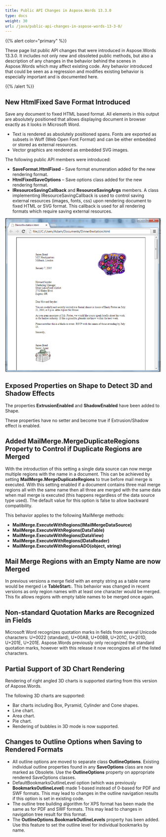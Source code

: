 ```yaml
---
title: Public API Changes in Aspose.Words 13.3.0
type: docs
weight: 30
url: /java/public-api-changes-in-aspose-words-13-3-0/
---
```


{{% alert color="primary" %}} 

These page list public API changes that were introduced in Aspose.Words 13.3.0. It includes not only new and obsoleted public methods, but also a description of any changes in the behavior behind the scenes in Aspose.Words which may affect existing code. Any behavior introduced that could be seen as a regression and modifies existing behavior is especially important and is documented here.

{{% /alert %}} 

## New HtmlFixed Save Format Introduced

Save any document to fixed HTML based format. All elements in this output are absolutely positioned that allows displaying document in browser exactly as it looks in Microsoft Word.

- Text is rendered as absolutely positioned spans. Fonts are exported as subsets in Woff (Web Open Font Format) and can be either embedded or stored as external resources.
- Vector graphics are rendered as embedded SVG images.

The following public API members were introduced:

- **SaveFormat.HtmlFixed** – Save format enumeration added for the new rendering format.
- **HtmlFixedSaveOptions** – Save options class added for the new rendering format.
- **IResourceSavingCallback** and **ResourceSavingArgs** members. A class implementing IResourceSavingCallback is used to control saving external resources (images, fonts, css) upon rendering document to fixed HTML or SVG format. This callback is used for all rendering formats which require saving external resources.

![todo:image_alt_text](public-api-changes-in-aspose-words-13-3-0_1.jpg)

## Exposed Properties on Shape to Detect 3D and Shadow Effects

The properties **ExtrusionEnabled** and **ShadowEnabled** have been added to Shape.

These properties have no setter and become true if Extrusion/Shadow effect is enabled.

## Added MailMerge.MergeDuplicateRegions Property to Control if Duplicate Regions are Merged

With the introduction of this setting a single data source can now merge multiple regions with the name in a document. This can be achieved by setting **MailMerge.MergeDuplicateRegions** to true before mail merge is executed. With this setting enabled if a document contains three mail merge regions all with the same name then all three are merged with the same data when mail merge is executed (this happens regardless of the data source type used). The default value for this option is false to allow backward compatibility.

This behavior applies to the following MailMerge methods:

- **MailMerge.ExecuteWithRegions(IMailMergeDataSource)**
- **MailMerge.ExecuteWithRegions(DataTable)**
- **MailMerge.ExecuteWithRegions(DataView)**
- **MailMerge.ExecuteWithRegions(IDataReader)**
- **MailMerge.ExecuteWithRegionsADO(object, string)**

## Mail Merge Regions with an Empty Name are now Merged

In previous versions a merge field with an empty string as a table name would be merged i.e **TableStart:**. This behavior was changed in recent versions as only region names with at least one character would be merged. This fix allows regions with empty table names to be merged once again.

## Non-standard Quotation Marks are Recognized in Fields

Microsoft Word recognizes quotation marks in fields from several Unicode characters: U+0022 (standard), U+00AB, U+00BB, U+201C, U+201D, U+201E, U+201E. Aspose.Words previously only recognized the standard quotation marks, however with this release it now recongizes all of the listed characters.

## Partial Support of 3D Chart Rendering

Rendering of right angled 3D charts is supported starting from this version of Aspose.Words.

The following 3D charts are supported:

- Bar charts including Box, Pyramid, Cylinder and Cone shapes.
- Line chart.
- Area chart.
- Pie chart.
- Rendering of bubbles in 3D mode is now supported.

## Changes to Outline Options when Saving to Rendered Formats

- All outline options are moved to separate class **﻿OutlineOptions**. Existing individual outline properties found in any **SaveOptions** class are now marked as Obsolete. Use the **OutlineOptions** property on appropriate rendered SaveOptions classes.
- DefaultBookmarksOutlineLevel option (which was previously **BookmarksOutlineLevel**) made 1-based instead of 0-based for PDF and SWF formats. This may lead to changes in the outline navigation results if this option is set in existing code.
- The outline tree building algorithm for XPS format has been made the same as for PDF and SWF formats. This may lead to changes in navigation tree result for this format.
- The **OutlineOptions.BookmarkOutlineLevels** property has been added. Use this feature to set the outline level for individual bookmarks by name.
